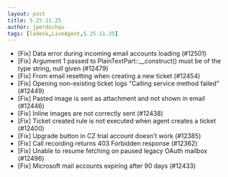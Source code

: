 ```yaml
---
layout: post
title: 5.25.11.25
author: jperdochqu
tags: [ladesk,LiveAgent,5.25.11.25]
---
```


- [Fix] Data error during incoming email accounts loading (#12501)
- [Fix] Argument 1 passed to PlainTextPart::__construct() must be of the type string, null given (#12479)
- [Fix] From email resetting when creating a new ticket (#12454)
- [Fix] Opening non-existing ticket logs "Calling service method failed" (#12449)
- [Fix] Pasted image is sent as attachment and not shown in email (#12446)
- [Fix] Inline images are not correctly sent (#12438)
- [Fix] Ticket created rule is not executed when agent creates a ticket (#12400)
- [Fix] Upgrade button in CZ trial account doesn't work (#12385)
- [Fix] Call recording returns 403 Forbidden response (#12362)
- [Fix] Unable to resume fetching on paused legacy OAuth mailbox (#12496)
- [Fix] Microsoft mail accounts expiring after 90 days (#12433)
